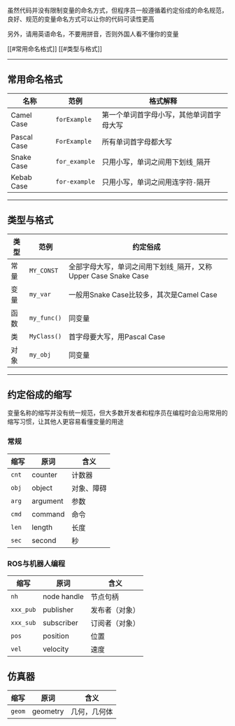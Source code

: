 虽然代码并没有限制变量的命名方式，但程序员一般遵循着约定俗成的命名规范，良好、规范的变量命名方式可以让你的代码可读性更高

另外，请用英语命名，不要用拼音，否则外国人看不懂你的变量

[[#常用命名格式]]
[[#类型与格式]]

---
## 常用命名格式

| 名称          | 范例            | 格式解释                 |
| ----------- | ------------- | -------------------- |
| Camel Case  | `forExample`  | 第一个单词首字母小写，其他单词首字母大写 |
| Pascal Case | `ForExample`  | 所有单词首字母都大写           |
| Snake Case  | `for_example` | 只用小写，单词之间用下划线`_`隔开   |
| Kebab Case  | `for-example` | 只用小写，单词之间用连字符`-`隔开   |

---
## 类型与格式

| 类型  | 范例          | 约定俗成                                         |
| --- | ----------- | -------------------------------------------- |
| 常量  | `MY_CONST`  | 全部字母大写，单词之间用下划线`_`隔开，又称Upper Case Snake Case |
| 变量  | `my_var`    | 一般用Snake Case比较多，其次是Camel Case               |
| 函数  | `my_func()` | 同变量                                          |
| 类   | `MyClass()` | 首字母要大写，用Pascal Case                          |
| 对象  | `my_obj`    | 同变量                                          |

---
## 约定俗成的缩写

变量名称的缩写并没有统一规范，但大多数开发者和程序员在编程时会沿用常用的缩写习惯，让其他人更容易看懂变量的用途

### 常规

| 缩写    | 原词       | 含义    |
| ----- | -------- | ----- |
| `cnt` | counter  | 计数器   |
| `obj` | object   | 对象、障碍 |
| `arg` | argument | 参数    |
| `cmd` | command  | 命令    |
| `len` | length   | 长度    |
| `sec` | second   | 秒     |

### ROS与机器人编程

| 缩写        | 原词          | 含义      |
| --------- | ----------- | ------- |
| `nh`      | node handle | 节点句柄    |
| `xxx_pub` | publisher   | 发布者（对象） |
| `xxx_sub` | subscriber  | 订阅者（对象） |
| `pos`     | position    | 位置      |
| `vel`     | velocity    | 速度      |

## 仿真器

| 缩写     | 原词       | 含义     |
| ------ | -------- | ------ |
| `geom` | geometry | 几何，几何体 |
